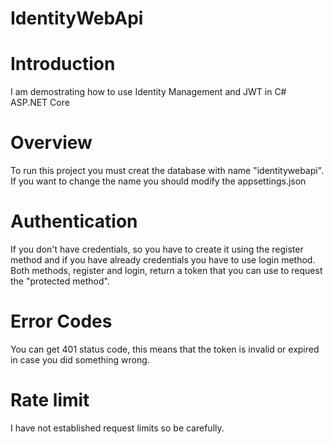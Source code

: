 # IdentityWebApi

# Introduction
I am demostrating how to use Identity Management and JWT in C# ASP.NET Core

# Overview
To run this project you must creat the database with name "identitywebapi". If you want to change the name you should modify the appsettings.json

# Authentication
If you don't have credentials, so you have to create it using the register method and if you have already credentials you have to use login method. Both methods, register and login, return a token that you can use to request the "protected method".

# Error Codes
You can get 401 status code, this means that the token is invalid or expired in case you did something wrong.

# Rate limit
I have not established request limits so be carefully.

